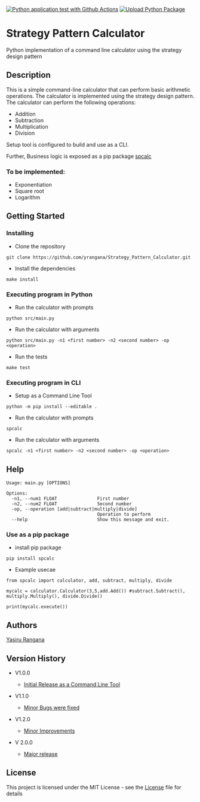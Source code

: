[![Python application test with Github Actions](https://github.com/yrangana/Strategy_Pattern_Calculator/actions/workflows/main.yml/badge.svg)](https://github.com/yrangana/Strategy_Pattern_Calculator/actions/workflows/main.yml)
 [![Upload Python Package](https://github.com/yrangana/Strategy_Pattern_Calculator/actions/workflows/python-publish.yml/badge.svg)](https://github.com/yrangana/Strategy_Pattern_Calculator/actions/workflows/python-publish.yml)

# Strategy Pattern Calculator
Python implementation of a command line calculator using the strategy design pattern 

## Description
This is a simple command-line calculator that can perform basic arithmetic operations. The calculator is implemented using the strategy design pattern. The calculator can perform the following operations:

- Addition
- Subtraction
- Multiplication
- Division

Setup tool is configured to build and use as a CLI.

Further, Business logic is exposed as a pip package [spcalc](https://pypi.org/project/spcalc/)

### To be implemented:

- Exponentiation
- Square root
- Logarithm

## Getting Started

### Installing
- Clone the repository
```
git clone https://github.com/yrangana/Strategy_Pattern_Calculator.git
```
- Install the dependencies
```
make install
```

### Executing program in Python

- Run the calculator with prompts
```
python src/main.py
```

- Run the calculator with arguments
```
python src/main.py -n1 <first number> -n2 <second number> -op <operation>
```

- Run the tests
```
make test
```

### Executing program in CLI

- Setup as a Command Line Tool
```
python -m pip install --editable .
```

- Run the calculator with prompts
```
spcalc
```

- Run the calculator with arguments
```
spcalc -n1 <first number> -n2 <second number> -op <operation>
```

## Help

```
Usage: main.py [OPTIONS]

Options:
  -n1, --num1 FLOAT               First number
  -n2, --num2 FLOAT               Second number
  -op, --operation [add|subtract|multiply|divide]
                                  Operation to perform
  --help                          Show this message and exit.
```

### Use as a pip package

- install pip package
```
pip install spcalc
```

- Example usecae
```
from spcalc import calculator, add, subtract, multiply, divide

mycalc = calculator.Calculator(3,5,add.Add()) #subtract.Subtract(), multiply.Multiply(), divide.Divide()

print(mycalc.execute())

```


## Authors
[Yasiru Rangana](https://github.com/yrangana)

## Version History
* V1.0.0
    * [Initial Release as a Command Line Tool](https://github.com/yrangana/Strategy_Pattern_Calculator/releases/tag/V1.0.0)
* V1.1.0
    * [Minor Bugs were fixed](https://github.com/yrangana/Strategy_Pattern_Calculator/releases/tag/V1.1.0)
 
* V1.2.0
    * [Minor Improvements](https://github.com/yrangana/Strategy_Pattern_Calculator/releases/tag/V1.2.0)
 
* V 2.0.0
    * [Major release](https://github.com/yrangana/Strategy_Pattern_Calculator/releases/tag/V2.0.0)

## License
This project is licensed under the MIT License - see the [License](LICENSE) file for details
